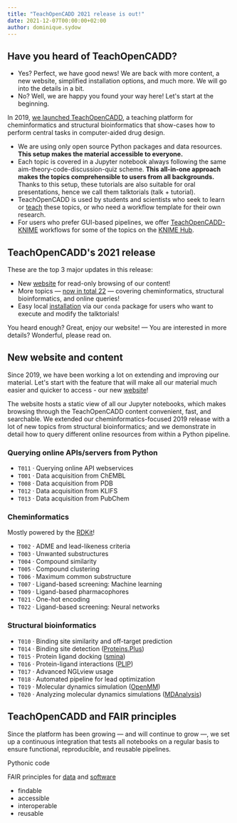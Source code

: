 ```yaml
---
title: "TeachOpenCADD 2021 release is out!"
date: 2021-12-07T00:00:00+02:00
author: dominique.sydow
---
```


## Have you heard of TeachOpenCADD?

- Yes? Perfect, we have good news! We are back with more content, a new website, simplified installation options, and much more. We will go into the details in a bit.
- No? Well, we are happy you found your way here! Let's start at the beginning.

In 2019, [we launched TeachOpenCADD](https://jcheminf.biomedcentral.com/articles/10.1186/s13321-019-0351-x), a teaching platform for cheminformatics and structural bioinformatics that show-cases how to perform central tasks in computer-aided drug design.

- We are using only open source Python packages and data resources. **This setup makes the material accessible to everyone.**
- Each topic is covered in a Jupyter notebook always following the same aim-theory-code-discussion-quiz scheme. **This all-in-one approach makes the topics comprehensible to users from all backgrounds.** Thanks to this setup, these tutorials are also suitable for oral presentations, hence we call them talktorials (talk + tutorial).
- TeachOpenCADD is used by students and scientists who seek to learn or [teach](https://pubs.acs.org/doi/abs/10.1021/bk-2021-1387.ch010) these topics, or who need a workflow template for their own research.
- For users who prefer GUI-based pipelines, we offer [TeachOpenCADD-KNIME](https://pubs.acs.org/doi/10.1021/acs.jcim.9b00662) workflows for some of the topics on the [KNIME Hub](https://hub.knime.com/volkamerlab/spaces/Public/latest/TeachOpenCADD/TeachOpenCADD).

## TeachOpenCADD's 2021 release

These are the top 3 major updates in this release:

- New [website](https://projects.volkamerlab.org/teachopencadd/) for read-only browsing of our content!
- More topics &mdash; [now in total 22](https://projects.volkamerlab.org/teachopencadd/all_talktorials.html) &mdash; covering cheminformatics, structural bioinformatics, and online queries!
- Easy local [installation](https://projects.volkamerlab.org/teachopencadd/installing.html) via our `conda` package for users who want to execute and modify the talktorials!

You heard enough? Great, enjoy our website! &mdash; You are interested in more details? Wonderful, please read on.

## New website and content

Since 2019, we have been working a lot on extending and improving our material. Let's start with the feature that will make all our material much easier and quicker to access - our new [website](https://projects.volkamerlab.org/teachopencadd/)!

The website hosts a static view of all our Jupyter notebooks, which makes browsing through the TeachOpenCADD content convenient, fast, and searchable. We extended our cheminformatics-focused 2019 release with a lot of new topics from structural bioinformatics; and we demonstrate in detail how to query different online resources from within a Python pipeline.

### Querying online APIs/servers from Python

- `T011` · Querying online API webservices
- `T001` · Data acquisition from ChEMBL
- `T008` · Data acquisition from PDB
- `T012` · Data acquisition from KLIFS
- `T013` · Data acquisition from PubChem

### Cheminformatics

Mostly powered by the [RDKit](https://www.rdkit.org/)!

- `T002` · ADME and lead-likeness criteria
- `T003` · Unwanted substructures
- `T004` · Compound similarity
- `T005` · Compound clustering
- `T006` · Maximum common substructure
- `T007` · Ligand-based screening: Machine learning
- `T009` · Ligand-based pharmacophores
- `T021` · One-hot encoding
- `T022` · Ligand-based screening: Neural networks

### Structural bioinformatics

- `T010` · Binding site similarity and off-target prediction
- `T014` · Binding site detection ([Proteins.Plus](https://proteins.plus/))
- `T015` · Protein ligand docking ([smina](https://sourceforge.net/p/smina/discussion/))
- `T016` · Protein-ligand interactions ([PLIP](https://github.com/pharmai/plip))
- `T017` · Advanced NGLview usage
- `T018` · Automated pipeline for lead optimization
- `T019` · Molecular dynamics simulation ([OpenMM](https://openmm.org/))
- `T020` · Analyzing molecular dynamics simulations ([MDAnalysis](https://www.mdanalysis.org/))


## TeachOpenCADD and FAIR principles

Since the platform has been growing &mdash; and will continue to grow &mdash;, we set up a continuous integration that tests all notebooks on a regular basis to ensure functional, reproducible, and reusable pipelines.

Pythonic code

FAIR principles for [data](https://www.nature.com/articles/sdata201618) and [software](https://content.iospress.com/articles/data-science/ds190026)
- findable
- accessible
- interoperable
- reusable

